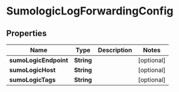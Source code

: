 

# SumologicLogForwardingConfig


## Properties

Name | Type | Description | Notes
------------ | ------------- | ------------- | -------------
**sumoLogicEndpoint** | **String** |  |  [optional]
**sumoLogicHost** | **String** |  |  [optional]
**sumoLogicTags** | **String** |  |  [optional]



